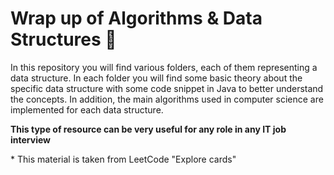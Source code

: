 # Wrap up of Algorithms & Data Structures :rocket:
In this repository you will find various folders, each of them representing a data structure. In each folder you will find some basic theory about the specific data structure with some code snippet in Java to better understand the concepts. In addition, the main algorithms used in computer science are implemented for each data structure.

**This type of resource can be very useful for any role in any IT job interview**

\* This material is taken from LeetCode "Explore cards"
